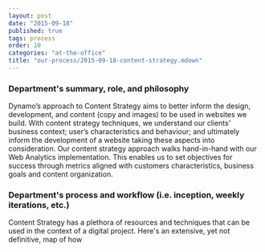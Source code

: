 ```yaml
---
layout: post
date: "2015-09-18"
published: true
tags: process
order: 10
categories: "at-the-office"
title: "our-process/2015-09-18-content-strategy.mdown"
---
```


### Department's summary, role, and philosophy

Dynamo’s approach to Content Strategy aims to better inform the design, development, and content (copy and images) to be used in websites we build. With content strategy techniques, we understand our clients' business context; user’s characteristics and behaviour; and ultimately inform the development of a website taking these aspects into consideration. Our content strategy approach walks hand-in-hand with our Web Analytics implementation. This enables us to set objectives for success through metrics aligned with customers characteristics, business goals and content organization.

### Department's process and workflow (i.e. inception, weekly iterations, etc.)

Content Strategy has a plethora of resources and techniques that can be used in the context of a digital project. Here's an extensive, yet not definitive, map of how 